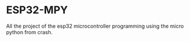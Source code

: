 # ESP32-MPY
All the project  of the esp32 microcontroller programming using the micro python from crash.
